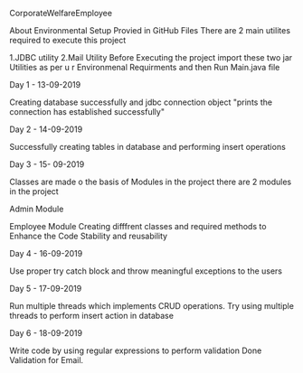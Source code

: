 CorporateWelfareEmployee

About Environmental Setup Provied in GitHub Files There are 2 main utilites required to execute this project

1.JDBC utility 2.Mail Utility Before Executing the project import these two jar Utilities as per u r Environmenal Requirments and then Run Main.java file

Day 1 - 13-09-2019

Creating database successfully and jdbc connection object "prints the connection has established successfully"

Day 2 - 14-09-2019

Successfully creating tables in database and performing insert operations

Day 3 - 15- 09-2019

Classes are made o the basis of Modules in the project there are 2 modules in the project

Admin Module

Employee Module Creating difffrent classes and required methods to Enhance the Code Stability and reusability

Day 4 - 16-09-2019

Use proper try catch block and throw meaningful exceptions to the users

Day 5 - 17-09-2019

Run multiple threads which implements CRUD operations. Try using multiple threads to perform insert action in database

Day 6 - 18-09-2019

Write code by using regular expressions to perform validation Done Validation for Email.
